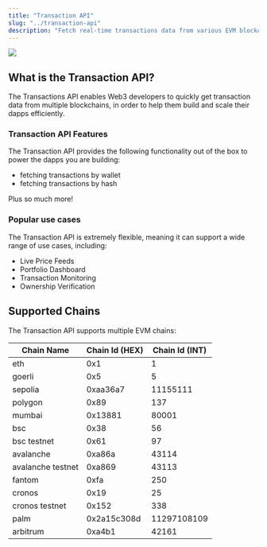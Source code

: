 ```yaml
---
title: "Transaction API"
slug: "../transaction-api"
description: "Fetch real-time transactions data from various EVM blockchains into your applications with Moralis’s powerful cross-chain Transaction API, providing seamless all existing transactions and their detailed logs."
---
```


![](/img/content/a9de9d2-image.png)

## What is the Transaction API?

The Transactions API enables Web3 developers to quickly get transaction data from multiple blockchains, in order to help them build and scale their dapps efficiently.

### Transaction API Features

The Transaction API provides the following functionality out of the box to power the dapps you are building:

- fetching transactions by wallet
- fetching transactions by hash

Plus so much more!

### Popular use cases

The Transaction API is extremely flexible, meaning it can support a wide range of use cases, including: 

- Live Price Feeds
- Portfolio Dashboard
- Transaction Monitoring
- Ownership Verification

## Supported Chains

The Transaction API supports multiple EVM chains:

| Chain Name        | Chain Id (HEX) | Chain Id (INT) |
| ----------------- | -------------- | -------------- |
| eth               | 0x1            | 1              |
| goerli            | 0x5            | 5              |
| sepolia           | 0xaa36a7       | 11155111       |
| polygon           | 0x89           | 137            |
| mumbai            | 0x13881        | 80001          |
| bsc               | 0x38           | 56             |
| bsc testnet       | 0x61           | 97             |
| avalanche         | 0xa86a         | 43114          |
| avalanche testnet | 0xa869         | 43113          |
| fantom            | 0xfa           | 250            |
| cronos            | 0x19           | 25             |
| cronos testnet    | 0x152          | 338            |
| palm              | 0x2a15c308d    | 11297108109    |
| arbitrum          | 0xa4b1         | 42161          |